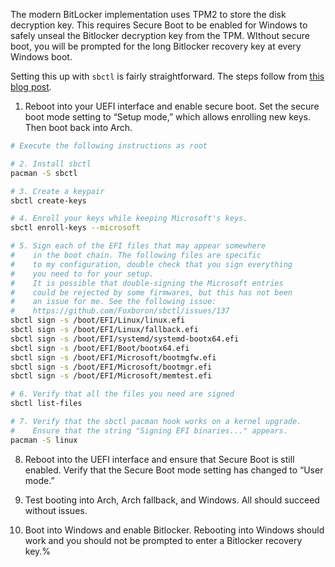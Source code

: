 The modern BitLocker implementation uses TPM2 to store the disk decryption key. This requires Secure Boot to be enabled for Windows to safely unseal the Bitlocker decryption key from the TPM. WIthout secure boot, you will be prompted for the long Bitlocker recovery key at every Windows boot.

Setting this up with `sbctl` is fairly straightforward. The steps follow from [this blog post](https://saligrama.io/blog/post/upgrading-personal-security-evil-maid/#enrolling-your-key-into-secure-boot).

1. Reboot into your UEFI interface and enable secure boot. Set the secure boot mode setting to “Setup mode,” which allows enrolling new keys. Then boot back into Arch.

```bash
# Execute the following instructions as root

# 2. Install sbctl
pacman -S sbctl

# 3. Create a keypair
sbctl create-keys

# 4. Enroll your keys while keeping Microsoft's keys.
sbctl enroll-keys --microsoft

# 5. Sign each of the EFI files that may appear somewhere
#    in the boot chain. The following files are specific
#    to my configuration, double check that you sign everything
#    you need to for your setup.
#    It is possible that double-signing the Microsoft entries
#    could be rejected by some firmwares, but this has not been
#    an issue for me. See the following issue:
#    https://github.com/Foxboron/sbctl/issues/137
sbctl sign -s /boot/EFI/Linux/linux.efi
sbctl sign -s /boot/EFI/Linux/fallback.efi
sbctl sign -s /boot/EFI/systemd/systemd-bootx64.efi
sbctl sign -s /boot/EFI/Boot/bootx64.efi
sbctl sign -s /boot/EFI/Microsoft/bootmgfw.efi
sbctl sign -s /boot/EFI/Microsoft/bootmgr.efi
sbctl sign -s /boot/EFI/Microsoft/memtest.efi

# 6. Verify that all the files you need are signed
sbctl list-files

# 7. Verify that the sbctl pacman hook works on a kernel upgrade.
#    Ensure that the string "Signing EFI binaries..." appears.
pacman -S linux
```

8. Reboot into the UEFI interface and ensure that Secure Boot is still enabled. Verify that the Secure Boot mode setting has changed to “User mode.”

9. Test booting into Arch, Arch fallback, and Windows. All should succeed without issues.

10. Boot into Windows and enable Bitlocker. Rebooting into Windows should work and you should not be prompted to enter a Bitlocker recovery key.% 
